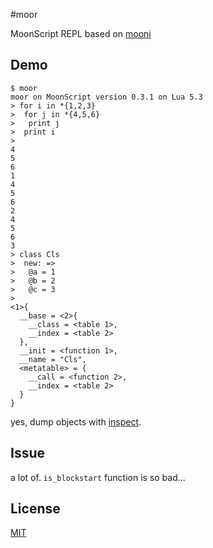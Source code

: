 #moor

MoonScript REPL based on [mooni](https://github.com/leafo/moonscript/wiki/Moonscriptrepl)


## Demo
```
$ moor
moor on MoonScript version 0.3.1 on Lua 5.3
> for i in *{1,2,3}
>  for j in *{4,5,6}
>   print j
>  print i
>
4
5
6
1
4
5
6
2
4
5
6
3
> class Cls
>  new: =>
>   @a = 1
>   @b = 2
>   @c = 3
>
<1>{
  __base = <2>{
    __class = <table 1>,
    __index = <table 2>
  },
  __init = <function 1>,
  __name = "Cls",
  <metatable> = {
    __call = <function 2>,
    __index = <table 2>
  }
}
```

yes, dump objects with [inspect](https://github.com/kikito/inspect.lua).

## Issue
a lot of. `is_blockstart` function is so bad...


## License
[MIT](https://github.com/Nymphium/moor/LICENSE)

